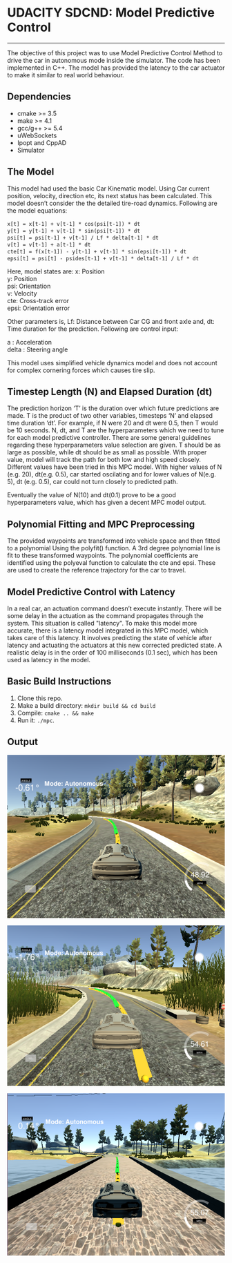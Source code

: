 # UDACITY SDCND: Model Predictive Control
---
The objective of this project was to use Model Predictive Control Method to drive the car in autonomous mode inside the simulator. The code has been implemented in C++. The model has provided the latency to the car actuator to make it similar to real world behaviour.


## Dependencies

* cmake >= 3.5
* make >= 4.1
* gcc/g++ >= 5.4
* uWebSockets
* Ipopt and CppAD
* Simulator

## The Model
This model had used the basic Car Kinematic model. Using Car current position, velocity, direction etc, its next status has been calculated. This model doesn’t consider the the detailed tire-road dynamics. 
Following are the model equations:
```
x[t] = x[t-1] + v[t-1] * cos(psi[t-1]) * dt  
y[t] = y[t-1] + v[t-1] * sin(psi[t-1]) * dt  
psi[t] = psi[t-1] + v[t-1] / Lf * delta[t-1] * dt  
v[t] = v[t-1] + a[t-1] * dt  
cte[t] = f(x[t-1]) - y[t-1] + v[t-1] * sin(epsi[t-1]) * dt  
epsi[t] = psi[t] - psides[t-1] + v[t-1] * delta[t-1] / Lf * dt  
```

Here, model states are:
x: Position  
y: Position   
psi: Orientation  
v: Velocity  
cte: Cross-track error  
epsi: Orientation error   

Other parameters is, Lf: Distance between Car CG and front axle and, dt:  Time duration for the prediction.
Following are control input:

a : Acceleration  
delta : Steering angle   

This model uses simplified vehicle dynamics model and does not account for complex  cornering forces which causes tire slip.


## Timestep Length (N) and Elapsed Duration (dt)

The prediction horizon ‘T’ is the duration over which future predictions are made. T is the product of two other variables, timesteps ‘N’ and elapsed time duration ‘dt’. 
For example, if N were 20 and dt were 0.5, then T would be 10 seconds.
N, dt, and T are the hyperparameters which we need to tune for each model predictive controller. There are some general guidelines regarding these hyperparameters value selection are given. T should be as large as possible, while dt should be as small as possible. With proper value, model will track the path for both low and high speed closely. 
Different values have been tried in this MPC model. With higher values of N (e.g. 20), dt(e.g. 0.5), car started oscilating and for lower values of N(e.g. 5), dt (e.g. 0.5), car could not turn closely to predicted path.

Eventually the value of N(10) and dt(0.1) prove to be a good hyperparameters value, which has given a decent MPC model output.


## Polynomial Fitting and MPC Preprocessing

The provided waypoints are transformed into vehicle space and then fitted to a polynomial Using the polyfit() function.  A 3rd degree polynomial line is fit to these transformed waypoints. The polynomial coefficients are identified using the polyeval function to calculate the cte and epsi. These are used to create the reference trajectory for the car to travel. 


## Model Predictive Control with Latency

In a real car, an actuation command doesn’t execute instantly. There will be some delay in the actuation as the command propagates through the system. This situation is called "latency".
To make this model more accurate, there is a latency model integrated in this MPC model, which takes care of this latency. It involves predicting the state of vehicle after latency and actuating the actuators at this new corrected predicted state.
A realistic delay is in the order of 100 milliseconds (0.1 sec), which has been used as latency in the model.

## Basic Build Instructions

1. Clone this repo.
2. Make a build directory: `mkdir build && cd build`
3. Compile: `cmake .. && make`
4. Run it: `./mpc`.




## Output

![](https://github.com/ermadhukar/SDCND_T2_P5_Model_Predictive_Control/blob/master/Img/T2P5_MPC.png)

![](https://github.com/ermadhukar/SDCND_T2_P5_Model_Predictive_Control/blob/master/Img/T2P5_MPC2.png)

![](https://github.com/ermadhukar/SDCND_T2_P5_Model_Predictive_Control/blob/master/Img/T2P5_MPC4.png)



